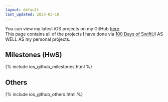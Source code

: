 ```yaml
---
layout: default
last_updated: 2023-03-18
---
```

<div>
    <p>
    You can view my latest iOS projects on my GitHub <a href="https://github.com/SeikaHirori?tab=repositories&q=&type=&language=swift&sort=">here</a>.
    <br>
    This page contains all of the projects I have done via <a href="https://www.hackingwithswift.com/100/swiftui">100 Days of SwiftUI</a> AS WELL AS my personal projects.
    </p>
</div>

## Milestones (HwS)
{% include ios_github_milestones.html %}

## Others
{% include ios_github_others.html %}
